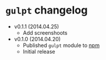 `gulpt` changelog
======================

- v0.1.1 (2014.04.25)
	+ Add screenshoots
- v0.1.0 (2014.04.20)
	+ Published `gulpt` module to [npm](https://www.npmjs.org/package/gulpt)
	+ Initial release
